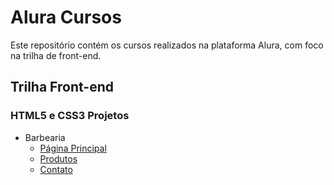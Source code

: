 # Alura Cursos

Este repositório contém os cursos realizados na plataforma Alura, com foco na trilha de front-end.

## Trilha Front-end

### HTML5 e CSS3 Projetos

- Barbearia
  - [Página Principal](https://makenrosa.github.io/alura-cursos/HTML5-CSS3/index.html)
  - [Produtos](https://makenrosa.github.io/alura-cursos/HTML5-CSS3/produtos.html)
  - [Contato](https://makenrosa.github.io/alura-cursos/HTML5-CSS3/contato.html)
